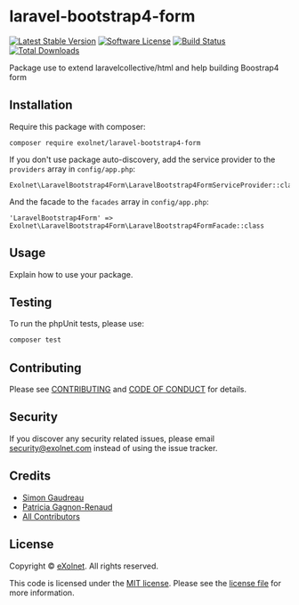 # laravel-bootstrap4-form

[![Latest Stable Version](https://poser.pugx.org/eXolnet/laravel-bootstrap4-form/v/stable?format=flat-square)](https://packagist.org/packages/eXolnet/laravel-bootstrap4-form)
[![Software License](https://img.shields.io/badge/license-MIT-brightgreen.svg?style=flat-square)](LICENSE)
[![Build Status](https://img.shields.io/travis/eXolnet/laravel-bootstrap4-form/master.svg?style=flat-square)](https://travis-ci.org/eXolnet/laravel-bootstrap4-form)
[![Total Downloads](https://img.shields.io/packagist/dt/eXolnet/laravel-bootstrap4-form.svg?style=flat-square)](https://packagist.org/packages/eXolnet/laravel-bootstrap4-form)

Package use to extend laravelcollective/html and help building Boostrap4 form

## Installation

Require this package with composer:

```
composer require exolnet/laravel-bootstrap4-form
```

If you don't use package auto-discovery, add the service provider to the ``providers`` array in `config/app.php`:

```
Exolnet\LaravelBootstrap4Form\LaravelBootstrap4FormServiceProvider::class
```

And the facade to the ``facades`` array in `config/app.php`: 

```
'LaravelBootstrap4Form' => Exolnet\LaravelBootstrap4Form\LaravelBootstrap4FormFacade::class
```

## Usage

Explain how to use your package.

## Testing

To run the phpUnit tests, please use:

``` bash
composer test
```

## Contributing

Please see [CONTRIBUTING](CONTRIBUTING.md) and [CODE OF CONDUCT](CODE_OF_CONDUCT.md) for details.

## Security

If you discover any security related issues, please email security@exolnet.com instead of using the issue tracker.

## Credits

- [Simon Gaudreau](https://github.com/Gandhi11)
- [Patricia Gagnon-Renaud](https://github.com/pgrenaud)
- [All Contributors](../../contributors)

## License

Copyright © [eXolnet](https://www.exolnet.com). All rights reserved.

This code is licensed under the [MIT license](http://choosealicense.com/licenses/mit/).
Please see the [license file](LICENSE) for more information.
